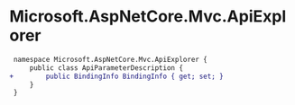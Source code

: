 # Microsoft.AspNetCore.Mvc.ApiExplorer

``` diff
 namespace Microsoft.AspNetCore.Mvc.ApiExplorer {
     public class ApiParameterDescription {
+        public BindingInfo BindingInfo { get; set; }
     }
 }
```

